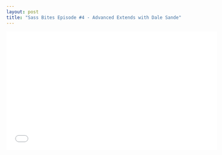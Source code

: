 ```yaml
---
layout: post
title: "Sass Bites Episode #4 - Advanced Extends with Dale Sande"
---
```


<iframe width='560' height='315' src='//www.youtube.com/embed/vvAKLBqNroU' frameborder='0' allowfullscreen></iframe>